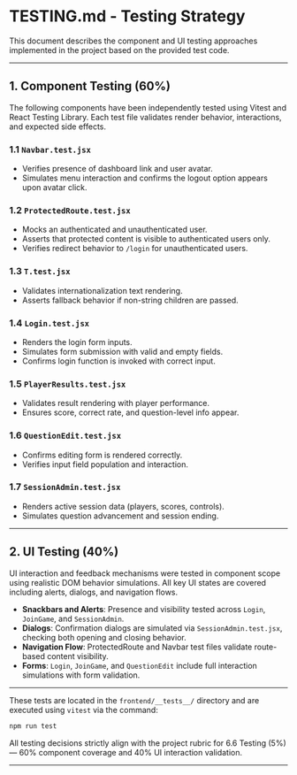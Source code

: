 # TESTING.md - Testing Strategy

This document describes the component and UI testing approaches implemented in the project based on the provided test code.

---

## 1. Component Testing (60%)

The following components have been independently tested using Vitest and React Testing Library. Each test file validates render behavior, interactions, and expected side effects.

### 1.1 `Navbar.test.jsx`
- Verifies presence of dashboard link and user avatar.
- Simulates menu interaction and confirms the logout option appears upon avatar click.

### 1.2 `ProtectedRoute.test.jsx`
- Mocks an authenticated and unauthenticated user.
- Asserts that protected content is visible to authenticated users only.
- Verifies redirect behavior to `/login` for unauthenticated users.

### 1.3 `T.test.jsx`
- Validates internationalization text rendering.
- Asserts fallback behavior if non-string children are passed.

### 1.4 `Login.test.jsx`
- Renders the login form inputs.
- Simulates form submission with valid and empty fields.
- Confirms login function is invoked with correct input.

### 1.5 `PlayerResults.test.jsx`
- Validates result rendering with player performance.
- Ensures score, correct rate, and question-level info appear.

### 1.6 `QuestionEdit.test.jsx`
- Confirms editing form is rendered correctly.
- Verifies input field population and interaction.

### 1.7 `SessionAdmin.test.jsx`
- Renders active session data (players, scores, controls).
- Simulates question advancement and session ending.

---

## 2. UI Testing (40%)

UI interaction and feedback mechanisms were tested in component scope using realistic DOM behavior simulations. All key UI states are covered including alerts, dialogs, and navigation flows.

- **Snackbars and Alerts**: Presence and visibility tested across `Login`, `JoinGame`, and `SessionAdmin`.
- **Dialogs**: Confirmation dialogs are simulated via `SessionAdmin.test.jsx`, checking both opening and closing behavior.
- **Navigation Flow**: ProtectedRoute and Navbar test files validate route-based content visibility.
- **Forms**: `Login`, `JoinGame`, and `QuestionEdit` include full interaction simulations with form validation.

---

These tests are located in the `frontend/__tests__/` directory and are executed using `vitest` via the command:
```bash
npm run test
```

All testing decisions strictly align with the project rubric for 6.6 Testing (5%) — 60% component coverage and 40% UI interaction validation.

---